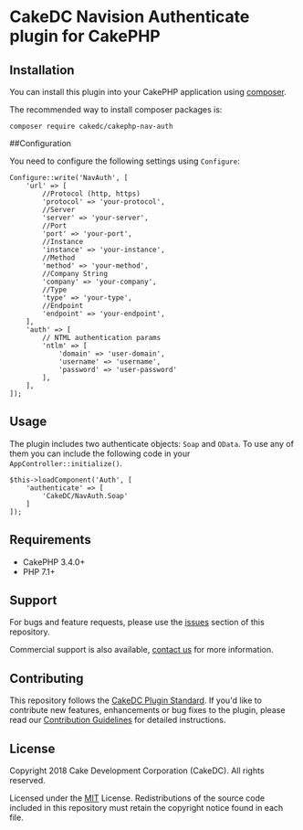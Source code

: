 # CakeDC Navision Authenticate plugin for CakePHP

## Installation

You can install this plugin into your CakePHP application using [composer](http://getcomposer.org).

The recommended way to install composer packages is:

```
composer require cakedc/cakephp-nav-auth
```

##Configuration

You need to configure the following settings using `Configure`:

```
Configure::write('NavAuth', [
    'url' => [
        //Protocol (http, https)
        'protocol' => 'your-protocol',
        //Server
        'server' => 'your-server',
        //Port
        'port' => 'your-port',
        //Instance
        'instance' => 'your-instance',
        //Method
        'method' => 'your-method',
        //Company String
        'company' => 'your-company',
        //Type
        'type' => 'your-type',
        //Endpoint
        'endpoint' => 'your-endpoint',
    ],
    'auth' => [
        // NTML authentication params
        'ntlm' => [
            'domain' => 'user-domain',
            'username' => 'username',
            'password' => 'user-password'
        ],
    ],
]);
```

## Usage

The plugin includes two authenticate objects: `Soap` and `OData`. To use any of them you can include the following code in your `AppController::initialize()`.
```
$this->loadComponent('Auth', [
    'authenticate' => [
        'CakeDC/NavAuth.Soap'
    ]
]);
```

Requirements
------------

* CakePHP 3.4.0+
* PHP 7.1+

Support
-------

For bugs and feature requests, please use the [issues](https://github.com/CakeDC/cakephp-nav-auth/issues) section of this repository.

Commercial support is also available, [contact us](https://www.cakedc.com/contact) for more information.


Contributing
------------

This repository follows the [CakeDC Plugin Standard](https://www.cakedc.com/plugin-standard). If you'd like to contribute new features, enhancements or bug fixes to the plugin, please read our [Contribution Guidelines](https://www.cakedc.com/contribution-guidelines) for detailed instructions.

License
-------

Copyright 2018 Cake Development Corporation (CakeDC). All rights reserved.

Licensed under the [MIT](http://www.opensource.org/licenses/mit-license.php) License. Redistributions of the source code included in this repository must retain the copyright notice found in each file.
